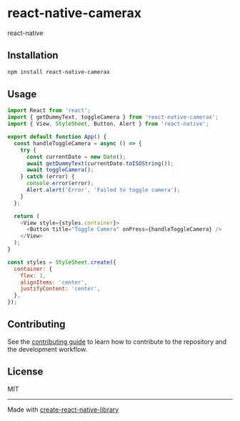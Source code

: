 # react-native-camerax

react-native

## Installation

```sh
npm install react-native-camerax
```

## Usage


```js
import React from 'react';
import { getDummyText, toggleCamera } from 'react-native-camerax';
import { View, StyleSheet, Button, Alert } from 'react-native';

export default function App() {
  const handleToggleCamera = async () => {
    try {
      const currentDate = new Date();
      await getDummyText(currentDate.toISOString());
      await toggleCamera();
    } catch (error) {
      console.error(error);
      Alert.alert('Error', 'Failed to toggle camera');
    }
  };

  return (
    <View style={styles.container}>
      <Button title="Toggle Camera" onPress={handleToggleCamera} />
    </View>
  );
}

const styles = StyleSheet.create({
  container: {
    flex: 1,
    alignItems: 'center',
    justifyContent: 'center',
  },
});
```


## Contributing

See the [contributing guide](CONTRIBUTING.md) to learn how to contribute to the repository and the development workflow.

## License

MIT

---

Made with [create-react-native-library](https://github.com/callstack/react-native-builder-bob)
